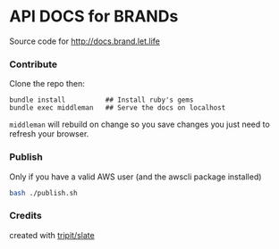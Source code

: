 # API DOCS for BRANDs

Source code for http://docs.brand.let.life


### Contribute

Clone the repo then:

```
bundle install          ## Install ruby's gems
bundle exec middleman   ## Serve the docs on localhost
```

`middleman` will rebuild on change so you save changes you just need to refresh your browser.

### Publish

Only if you have a valid AWS user (and the awscli package installed)

```bash
bash ./publish.sh
```

### Credits

created with [tripit/slate](https://github.com/lord/slate)

